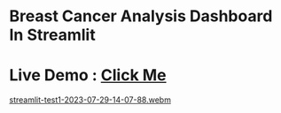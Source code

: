 # Breast Cancer Analysis Dashboard In Streamlit

# Live Demo : [Click Me](https://breast-cancer-dashboard.streamlit.app/)


[streamlit-test1-2023-07-29-14-07-88.webm](https://github.com/Vrushabh-Pol/Breast-Cancer-Dashboard-Streamlit/assets/126774806/d64e1093-8970-496d-99bb-b01cd454e6a7)
